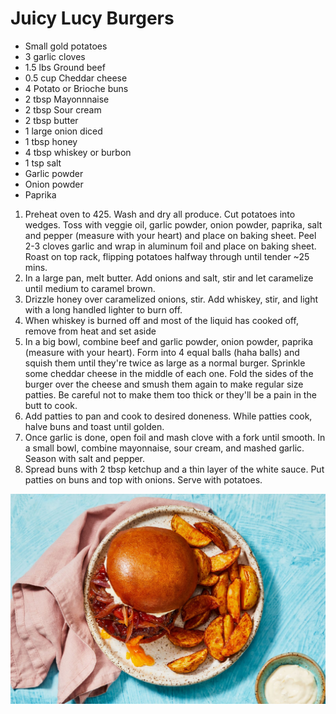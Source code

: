 # Juicy Lucy Burgers

- Small gold potatoes
- 3 garlic cloves
- 1.5 lbs Ground beef
- 0.5 cup Cheddar cheese
- 4 Potato or Brioche buns
- 2 tbsp Mayonnnaise
- 2 tbsp Sour cream
- 2 tbsp butter
- 1 large onion diced
- 1 tbsp honey
- 4 tbsp whiskey or burbon
- 1 tsp salt
- Garlic powder
- Onion powder
- Paprika

1. Preheat oven to 425. Wash and dry all produce. Cut potatoes into wedges. Toss with veggie oil, garlic powder, onion powder, paprika, salt and pepper (measure with your heart) and place on baking sheet. Peel 2-3 cloves garlic and wrap in aluminum foil and place on baking sheet. Roast on top rack, flipping potatoes halfway through until tender ~25 mins. 
2. In a large pan, melt butter. Add onions and salt, stir and let caramelize until medium to caramel brown.
3. Drizzle honey over caramelized onions, stir. Add whiskey, stir, and light with a long handled lighter to burn off.
4. When whiskey is burned off and most of the liquid has cooked off, remove from heat and set aside
5. In a big bowl, combine beef and garlic powder, onion powder, paprika (measure with your heart). 
Form into 4 equal balls (haha balls) and squish them until they're twice as large as a normal burger. Sprinkle some cheddar cheese in the middle of each one. Fold the sides of the burger over the cheese and smush them again to make regular size patties. Be careful not to make them too thick or they'll be a pain in the butt to cook.
6. Add patties to pan and cook to desired doneness. While patties cook, halve buns and toast until golden. 
7. Once garlic is done, open foil and mash clove with a fork until smooth. In a small bowl, combine mayonnaise, sour cream, and mashed garlic. Season with salt and pepper.
8. Spread buns with 2 tbsp ketchup and a thin layer of the white sauce. Put patties on buns and top with onions. Serve with potatoes.

![Untitled](Juicy%20Lucy%20Burgers%2051d00e9f350f446eaed968f72685e18a/Untitled.png)